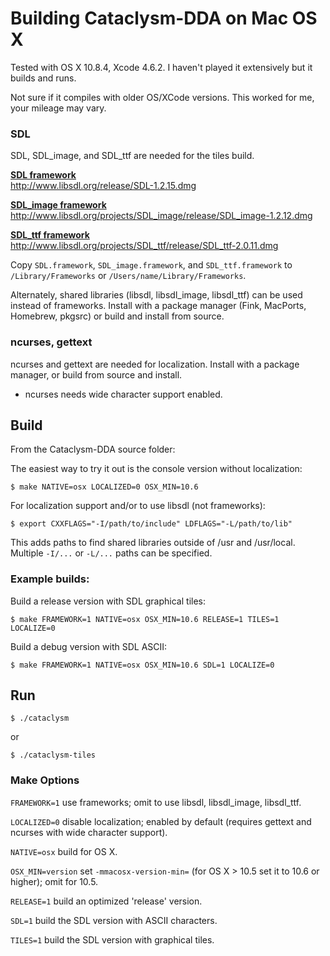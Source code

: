 # Building Cataclysm-DDA on Mac OS X

Tested with OS X 10.8.4, Xcode 4.6.2.
I haven't played it extensively but it builds and runs.

Not sure if it compiles with older OS/XCode versions.
This worked for me, your mileage may vary.

### SDL

SDL, SDL\_image, and SDL\_ttf are needed for the tiles build.

[**SDL framework**](http://www.libsdl.org/download-1.2.php)  
http://www.libsdl.org/release/SDL-1.2.15.dmg

[**SDL\_image framework**](http://www.libsdl.org/projects/SDL_image/)  
http://www.libsdl.org/projects/SDL_image/release/SDL_image-1.2.12.dmg

[**SDL\_ttf framework**](http://www.libsdl.org/projects/SDL_ttf/)  
http://www.libsdl.org/projects/SDL_ttf/release/SDL_ttf-2.0.11.dmg

Copy `SDL.framework`, `SDL_image.framework`, and `SDL_ttf.framework`
to `/Library/Frameworks` or `/Users/name/Library/Frameworks`.

Alternately, shared libraries (libsdl, libsdl\_image, libsdl\_ttf) can be used
instead of frameworks. Install with a package manager (Fink, MacPorts,
Homebrew, pkgsrc) or build and install from source.

### ncurses, gettext

ncurses and gettext are needed for localization.
Install with a package manager, or build from source and install.

  * ncurses needs wide character support enabled.

## Build

From the Cataclysm-DDA source folder:

The easiest way to try it out is the console version without localization:

    $ make NATIVE=osx LOCALIZED=0 OSX_MIN=10.6

For localization support and/or to use libsdl (not frameworks):

    $ export CXXFLAGS="-I/path/to/include" LDFLAGS="-L/path/to/lib"
    
This adds paths to find shared libraries outside of /usr and /usr/local.
Multiple `-I/...` or `-L/...` paths can be specified.

### Example builds:

Build a release version with SDL graphical tiles:

    $ make FRAMEWORK=1 NATIVE=osx OSX_MIN=10.6 RELEASE=1 TILES=1 LOCALIZE=0

Build a debug version with SDL ASCII:

    $ make FRAMEWORK=1 NATIVE=osx OSX_MIN=10.6 SDL=1 LOCALIZE=0

## Run

    $ ./cataclysm

or

    $ ./cataclysm-tiles

### Make Options

`FRAMEWORK=1` use frameworks; omit to use libsdl, libsdl\_image, libsdl\_ttf.

`LOCALIZED=0` disable localization; enabled by default (requires gettext and ncurses with wide character support).

`NATIVE=osx` build for OS X.

`OSX_MIN=version` set `-mmacosx-version-min=` (for OS X > 10.5 set it to 10.6 or higher); omit for 10.5.

`RELEASE=1` build an optimized 'release' version.

`SDL=1` build the SDL version with ASCII characters.

`TILES=1` build the SDL version with graphical tiles.
